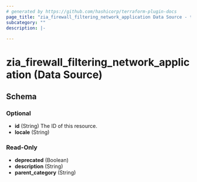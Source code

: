 ```yaml
---
# generated by https://github.com/hashicorp/terraform-plugin-docs
page_title: "zia_firewall_filtering_network_application Data Source - terraform-provider-zia"
subcategory: ""
description: |-
  
---
```


# zia_firewall_filtering_network_application (Data Source)





<!-- schema generated by tfplugindocs -->
## Schema

### Optional

- **id** (String) The ID of this resource.
- **locale** (String)

### Read-Only

- **deprecated** (Boolean)
- **description** (String)
- **parent_category** (String)


